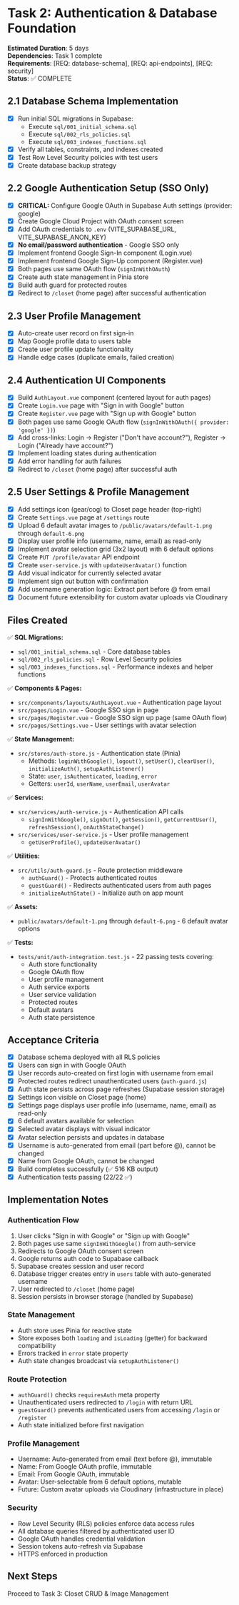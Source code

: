 # Task 2: Authentication & Database Foundation

**Estimated Duration**: 5 days  
**Dependencies**: Task 1 complete  
**Requirements**: [REQ: database-schema], [REQ: api-endpoints], [REQ: security]  
**Status**: ✅ COMPLETE

## 2.1 Database Schema Implementation
- [x] Run initial SQL migrations in Supabase:
  - Execute `sql/001_initial_schema.sql`
  - Execute `sql/002_rls_policies.sql`
  - Execute `sql/003_indexes_functions.sql`
- [x] Verify all tables, constraints, and indexes created
- [x] Test Row Level Security policies with test users
- [x] Create database backup strategy

## 2.2 Google Authentication Setup (SSO Only)
- [x] **CRITICAL:** Configure Google OAuth in Supabase Auth settings (provider: google)
- [x] Create Google Cloud Project with OAuth consent screen
- [x] Add OAuth credentials to `.env` (VITE_SUPABASE_URL, VITE_SUPABASE_ANON_KEY)
- [x] **No email/password authentication** - Google SSO only
- [x] Implement frontend Google Sign-In component (Login.vue)
- [x] Implement frontend Google Sign-Up component (Register.vue)
- [x] Both pages use same OAuth flow (`signInWithOAuth`)
- [x] Create auth state management in Pinia store
- [x] Build auth guard for protected routes
- [x] Redirect to `/closet` (home page) after successful authentication

## 2.3 User Profile Management
- [x] Auto-create user record on first sign-in
- [x] Map Google profile data to users table
- [x] Create user profile update functionality
- [x] Handle edge cases (duplicate emails, failed creation)

## 2.4 Authentication UI Components
- [x] Build `AuthLayout.vue` component (centered layout for auth pages)
- [x] Create `Login.vue` page with "Sign in with Google" button
- [x] Create `Register.vue` page with "Sign up with Google" button
- [x] Both pages use same Google OAuth flow (`signInWithOAuth({ provider: 'google' })`)
- [x] Add cross-links: Login → Register ("Don't have account?"), Register → Login ("Already have account?")
- [x] Implement loading states during authentication
- [x] Add error handling for auth failures
- [x] Redirect to `/closet` (home page) after successful auth

## 2.5 User Settings & Profile Management
- [x] Add settings icon (gear/cog) to Closet page header (top-right)
- [x] Create `Settings.vue` page at `/settings` route
- [x] Upload 6 default avatar images to `/public/avatars/default-1.png` through `default-6.png`
- [x] Display user profile info (username, name, email) as read-only
- [x] Implement avatar selection grid (3x2 layout) with 6 default options
- [x] Create `PUT /profile/avatar` API endpoint
- [x] Create `user-service.js` with `updateUserAvatar()` function
- [x] Add visual indicator for currently selected avatar
- [x] Implement sign out button with confirmation
- [x] Add username generation logic: Extract part before @ from email
- [x] Document future extensibility for custom avatar uploads via Cloudinary

## Files Created

✅ **SQL Migrations:**
- `sql/001_initial_schema.sql` - Core database tables
- `sql/002_rls_policies.sql` - Row Level Security policies
- `sql/003_indexes_functions.sql` - Performance indexes and helper functions

✅ **Components & Pages:**
- `src/components/layouts/AuthLayout.vue` - Authentication page layout
- `src/pages/Login.vue` - Google SSO sign in page
- `src/pages/Register.vue` - Google SSO sign up page (same OAuth flow)
- `src/pages/Settings.vue` - User settings with avatar selection

✅ **State Management:**
- `src/stores/auth-store.js` - Authentication state (Pinia)
  - Methods: `loginWithGoogle()`, `logout()`, `setUser()`, `clearUser()`, `initializeAuth()`, `setupAuthListener()`
  - State: `user`, `isAuthenticated`, `loading`, `error`
  - Getters: `userId`, `userName`, `userEmail`, `userAvatar`

✅ **Services:**
- `src/services/auth-service.js` - Authentication API calls
  - `signInWithGoogle()`, `signOut()`, `getSession()`, `getCurrentUser()`, `refreshSession()`, `onAuthStateChange()`
- `src/services/user-service.js` - User profile management
  - `getUserProfile()`, `updateUserAvatar()`

✅ **Utilities:**
- `src/utils/auth-guard.js` - Route protection middleware
  - `authGuard()` - Protects authenticated routes
  - `guestGuard()` - Redirects authenticated users from auth pages
  - `initializeAuthState()` - Initialize auth on app mount

✅ **Assets:**
- `public/avatars/default-1.png` through `default-6.png` - 6 default avatar options

✅ **Tests:**
- `tests/unit/auth-integration.test.js` - 22 passing tests covering:
  - Auth store functionality
  - Google OAuth flow
  - User profile management
  - Auth service exports
  - User service validation
  - Protected routes
  - Default avatars
  - Auth state persistence

## Acceptance Criteria

- [x] Database schema deployed with all RLS policies
- [x] Users can sign in with Google OAuth
- [x] User records auto-created on first login with username from email
- [x] Protected routes redirect unauthenticated users (`auth-guard.js`)
- [x] Auth state persists across page refreshes (Supabase session storage)
- [x] Settings icon visible on Closet page (home)
- [x] Settings page displays user profile info (username, name, email) as read-only
- [x] 6 default avatars available for selection
- [x] Selected avatar displays with visual indicator
- [x] Avatar selection persists and updates in database
- [x] Username is auto-generated from email (part before @), cannot be changed
- [x] Name from Google OAuth, cannot be changed
- [x] Build completes successfully (✅ 516 KB output)
- [x] Authentication tests passing (22/22 ✅)

## Implementation Notes

### Authentication Flow
1. User clicks "Sign in with Google" or "Sign up with Google"
2. Both pages use same `signInWithGoogle()` from auth-service
3. Redirects to Google OAuth consent screen
4. Google returns auth code to Supabase callback
5. Supabase creates session and user record
6. Database trigger creates entry in `users` table with auto-generated username
7. User redirected to `/closet` (home page)
8. Session persists in browser storage (handled by Supabase)

### State Management
- Auth store uses Pinia for reactive state
- Store exposes both `loading` and `isLoading` (getter) for backward compatibility
- Errors tracked in `error` state property
- Auth state changes broadcast via `setupAuthListener()`

### Route Protection
- `authGuard()` checks `requiresAuth` meta property
- Unauthenticated users redirected to `/login` with return URL
- `guestGuard()` prevents authenticated users from accessing `/login` or `/register`
- Auth state initialized before first navigation

### Profile Management
- Username: Auto-generated from email (text before @), immutable
- Name: From Google OAuth profile, immutable
- Email: From Google OAuth, immutable
- Avatar: User-selectable from 6 default options, mutable
- Future: Custom avatar uploads via Cloudinary (infrastructure in place)

### Security
- Row Level Security (RLS) policies enforce data access rules
- All database queries filtered by authenticated user ID
- Google OAuth handles credential validation
- Session tokens auto-refresh via Supabase
- HTTPS enforced in production

## Next Steps

Proceed to Task 3: Closet CRUD & Image Management
